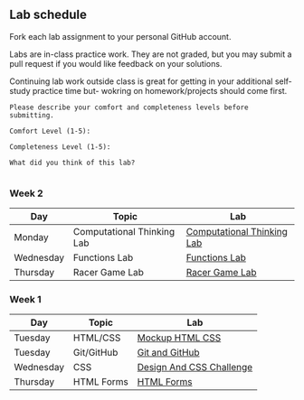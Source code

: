 ## Lab schedule

Fork each lab assignment to your personal GitHub account.

Labs are in-class practice work. They are not graded, but you may submit a pull request if you would like feedback on your solutions.

Continuing lab work outside class is great for getting in your additional self-study practice time but- wokring on homework/projects should come first.

```
Please describe your comfort and completeness levels before submitting.

Comfort Level (1-5):

Completeness Level (1-5):

What did you think of this lab?


```


### Week 2

| Day       | Topic        | Lab                                                                       |
| ------    | -----        | --------                                                                  |
| Monday   | Computational Thinking Lab     | [Computational Thinking Lab](https://github.com/WDI-SEA/computational-thinking-lab)             |
| Wednesday   | Functions Lab   | [Functions Lab](https://github.com/WDI-SEA/functions-lab)       |
| Thursday | Racer Game Lab          | [Racer Game Lab](https://github.com/WDI-SEA/racecar-game-lab)     |


### Week 1

| Day       | Topic        | Lab                                                                       |
| ------    | -----        | --------                                                                  |
| Tuesday   | HTML/CSS     | [Mockup HTML CSS](https://github.com/WDI-SEA/mockup-html-css)             |
| Tuesday   | Git/GitHub   | [Git and GitHub](https://github.com/WDI-SEA/git-github-lab)       |
| Wednesday | CSS          | [Design And CSS Challenge](https://github.com/WDI-SEA/design-css-challenge-lab)     |
| Thursday  | HTML Forms   | [HTML Forms](https://github.com/WDI-SEA/html-forms-lab)               |
